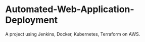 # Automated-Web-Application-Deployment
A project using Jenkins, Docker, Kubernetes, Terraform on AWS. 
